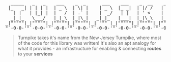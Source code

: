 <PRE>
  _____   _   _    ___    _  _      ___    ___    _  __    ___   
 |_   _| | | | |  | _ \  | \| |    | _ \  |_ _|  | |/ /   | __|  
   | |   | |_| |  |   /  | .` |    |  _/   | |   | ' <    | _|   
  _|_|_   \___/   |_|_\  |_|\_|   _|_|_   |___|  |_|\_\   |___|  
_|"""""|_|"""""|_|"""""|_|"""""|_| """ |_|"""""|_|"""""|_|"""""| 
"`-0-0-'"`-0-0-'"`-0-0-'"`-0-0-'"`-0-0-'"`-0-0-'"`-0-0-'"`-0-0-' 
</PRE>

> Turnpike takes it's name from the New Jersey Turnpike, where most of the code for this library was written! It's also an apt analogy for what it provides - an infrastructure for enabling & connecting __routes__ to your __services__




